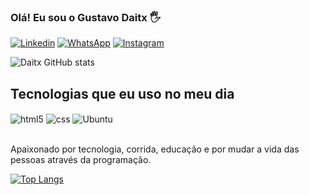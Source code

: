 ### Olá! Eu sou o Gustavo Daitx 🖐️

[![Linkedin](https://img.shields.io/badge/LinkedIn-0077B5?style=for-the-badge&logo=linkedin&logoColor=white)](https://www.linkedin.com/feed/)
[![WhatsApp](https://img.shields.io/badge/WhatsApp-25D366?style=for-the-badge&logo=whatsapp&logoColor=white)](https://api.whatsapp.com/send?phone=5551981094979)
[![Instagram](https://img.shields.io/badge/Instagram-E4405F?style=for-the-badge&logo=instagram&logoColor=white)](https://www.instagram.com/gdaitx/)



![Daitx GitHub stats](https://github-readme-stats.vercel.app/api?username=gustavodaitx&show_icons=true&theme=dracula&count_private=true)

## Tecnologias que eu uso no meu dia

<div style="display: inline_block">
  <img align="center" alt="html5" src="https://img.shields.io/badge/HTML5-E34F26?style=for-the-badge&logo=html5&logoColor=white" />
  <img align="center" alt="css" src="https://img.shields.io/badge/CSS3-1572B6?style=for-the-badge&logo=css3&logoColor=white" />
  <img align="center" alt="Ubuntu" src="https://img.shields.io/badge/Ubuntu-E95420?style=for-the-badge&logo=ubuntu&logoColor=white" />
</div><br/>

Apaixonado por tecnologia, corrida, educação e por mudar a vida das pessoas através da programação.

[![Top Langs](https://github-readme-stats.vercel.app/api/top-langs/?username=gustavodaitx&layout=compact)](https://github.com/anuraghazra/github-readme-stats)

